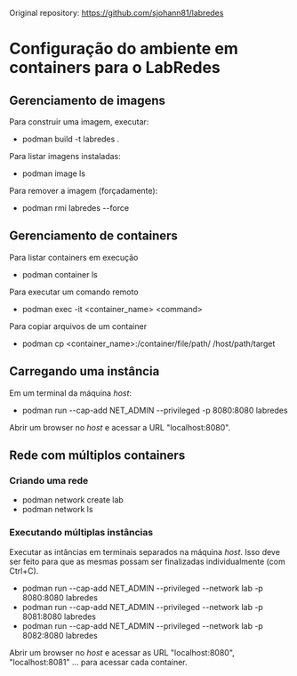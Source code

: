 Original repository: https://github.com/sjohann81/labredes

# Configuração do ambiente em containers para o LabRedes

## Gerenciamento de imagens

Para construir uma imagem, executar:

- podman build -t labredes .

Para listar imagens instaladas:

- podman image ls

Para remover a imagem (forçadamente):

- podman rmi labredes --force


## Gerenciamento de containers

Para listar containers em execução

- podman container ls

Para executar um comando remoto

- podman exec -it <container_name\> <command\>

Para copiar arquivos de um container

- podman cp <container_name\>:/container/file/path/ /host/path/target


## Carregando uma instância

Em um terminal da máquina *host*:

- podman run --cap-add NET_ADMIN --privileged -p 8080:8080 labredes

Abrir um browser no *host* e acessar a URL "localhost:8080".


## Rede com múltiplos containers

### Criando uma rede

- podman network create lab
- podman network ls

### Executando múltiplas instâncias

Executar as intâncias em terminais separados na máquina *host*. Isso deve ser feito para que as mesmas possam ser finalizadas individualmente (com Ctrl+C).

- podman run --cap-add NET_ADMIN --privileged --network lab -p 8080:8080 labredes
- podman run --cap-add NET_ADMIN --privileged --network lab -p 8081:8080 labredes
- podman run --cap-add NET_ADMIN --privileged --network lab -p 8082:8080 labredes

Abrir um browser no *host* e acessar as URL "localhost:8080", "localhost:8081" ... para acessar cada container.

